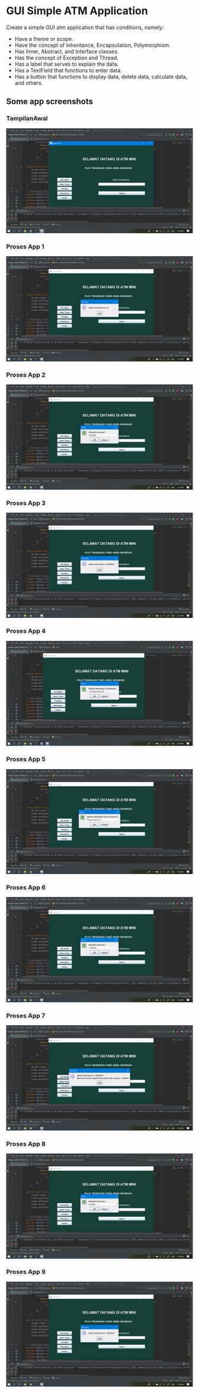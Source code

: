 # GUI Simple ATM Application

Create a simple GUI atm application that has conditions, namely:
- Have a theme or scope.
- Have the concept of Inheritance, Encapsulation, Polymorphism.
- Has Inner, Abstract, and Interface classes.
- Has the concept of Exception and Thread.
- Has a label that serves to explain the data.
- Has a TextField that functions to enter data.
- Has a button that functions to display data, delete data, calculate data, and others.

## Some app screenshots

### TampilanAwal
![gambar](./Screenshot/pict1.png)

### Proses App 1
![gambar](./Screenshot/pict3.png)

### Proses App 2
![gambar](./Screenshot/pict4.png)

### Proses App 3
![gambar](./Screenshot/pict5.png)

### Proses App 4
![gambar](./Screenshot/pict6.png)

### Proses App 5
![gambar](./Screenshot/pict7.png)

### Proses App 6
![gambar](./Screenshot/pict8.png)

### Proses App 7
![gambar](./Screenshot/pict9.png)

### Proses App 8
![gambar](./Screenshot/pict10.png)

### Proses App 9
![gambar](./Screenshot/pict11.png)
